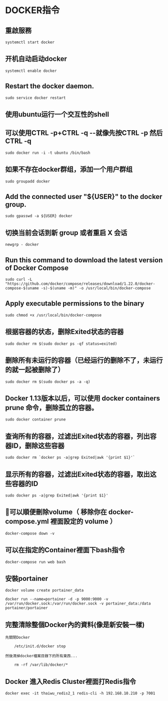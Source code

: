 # DOCKER指令
## 重啟服務
    systemctl start docker
## 开机自动启动docker
    systemctl enable docker
## Restart the docker daemon.
    sudo service docker restart
## 使用ubuntu运行一个交互性的shell
## 可以使用CTRL -p+CTRL -q --就像先按CTRL -p 然后CTRL -q
    sudo docker run -i -t ubuntu /bin/bash
## 如果不存在docker群组，添加一个用户群组
    sudo groupadd docker
## Add the connected user "${USER}" to the docker group.
    sudo gpasswd -a ${USER} docker
## 切换当前会话到新 group 或者重启 X 会话
    newgrp - docker
## Run this command to download the latest version of Docker Compose
    sudo curl -L "https://github.com/docker/compose/releases/download/1.22.0/docker-compose-$(uname -s)-$(uname -m)" -o /usr/local/bin/docker-compose
## Apply executable permissions to the binary
    sudo chmod +x /usr/local/bin/docker-compose
## 根据容器的状态，删除Exited状态的容器
    sudo docker rm $(sudo docker ps -qf status=exited)
## 删除所有未运行的容器（已经运行的删除不了，未运行的就一起被删除了）
    sudo docker rm $(sudo docker ps -a -q)
## Docker 1.13版本以后，可以使用 docker containers prune 命令，删除孤立的容器。
    sudo docker container prune
## 查询所有的容器，过滤出Exited状态的容器，列出容器ID，删除这些容器
    sudo docker rm `docker ps -a|grep Exited|awk '{print $1}'`
## 显示所有的容器，过滤出Exited状态的容器，取出这些容器的ID
    sudo docker ps -a|grep Exited|awk '{print $1}'
## 可以順便刪除volume（ 移除你在 docker-compose.yml 裡面設定的 volume ）
    docker-compose down -v
## 可以在指定的Container裡面下bash指令
    docker-compose run web bash
## 安裝portainer
 ```
docker volume create portainer_data

docker run --name=portainer -d -p 9000:9000 -v /var/run/docker.sock:/var/run/docker.sock -v portainer_data:/data portainer/portainer
```
## 完整清除整個Docker內的資料(像是新安裝一樣)
    先關閉Docker
```
    /etc/init.d/docker stop
```
    然後清掉docker檔案目錄下的所有東西...
```
    rm -rf /var/lib/docker/*
```
## Docker 進入Redis Cluster裡面打Redis指令
    docker exec -it thaiwu_redis2_1 redis-cli -h 192.168.10.210 -p 7001